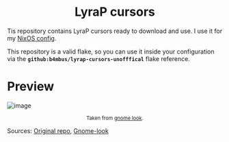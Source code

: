 <h1 align="center">
  LyraP cursors
</h1>

Tis repository contains LyraP cursors ready to download and use.
I use it for my [NixOS config](https://github.com/b4mbus/snowstorm).

This repository is a valid flake, so you can use it inside your configuration via the **`github:b4mbus/lyrap-cursors-unofffical`** flake reference.

# Preview

![image](https://user-images.githubusercontent.com/75364377/236598515-083ce99b-c8b6-40ec-a232-11b6294cd02d.png)
<div align="center">
  <sup>
    Taken from <a href="https://www.gnome-look.org/p/1510128/">gnome look</a>.
  </sup>
</div>

Sources:
[Original repo](https://github.com/yeyushengfan258/Lyra-Cursors), [Gnome-look](https://www.gnome-look.org/p/1510128/)
